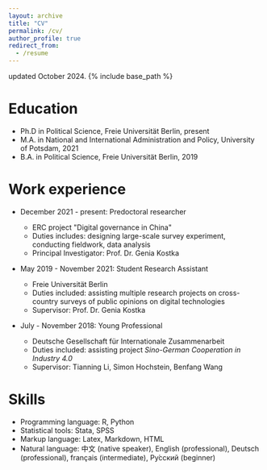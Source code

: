 ```yaml
---
layout: archive
title: "CV"
permalink: /cv/
author_profile: true
redirect_from:
  - /resume
---
```

updated October 2024.
{% include base_path %}

Education
======
* Ph.D in Political Science, Freie Universität Berlin, present 
* M.A. in National and International Administration and Policy, University of Potsdam, 2021
* B.A. in Political Science, Freie Universität Berlin, 2019

Work experience
======
* December 2021 - present: Predoctoral researcher
  * ERC project "Digital governance in China"
  * Duties includes: designing large-scale survey experiment, conducting fieldwork, data analysis 
  * Principal Investigator: Prof. Dr. Genia Kostka

* May 2019 - November 2021: Student Research Assistant
  * Freie Universität Berlin
  * Duties included: assisting multiple research projects on cross-country surveys of public opinions on digital technologies
  * Supervisor: Prof. Dr. Genia Kostka

* July - November 2018: Young Professional
  * Deutsche Gesellschaft für Internationale Zusammenarbeit
  * Duties included: assisting project *Sino-German Cooperation in Industry 4.0*
  * Supervisor: Tianning Li, Simon Hochstein, Benfang Wang 
  
Skills
======
* Programming language: R, Python
* Statistical tools: Stata, SPSS
* Markup language: Latex, Markdown, HTML
* Natural language: 中文 (native speaker), English (professional), Deutsch (professional), français (intermediate), Ру́сский (beginner)

